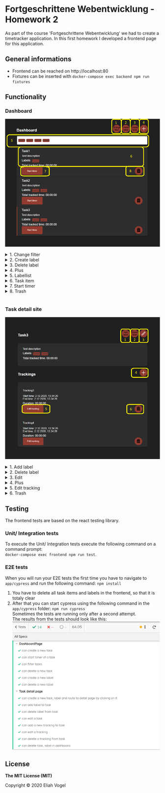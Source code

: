# Fortgeschrittene Webentwicklung - Homework 2
As part of the course 'Fortgeschrittene Webentwicklung' we had to create a timetracker application. In this first homework I developed a frontend page for this application.

## General informations

* Frontend can be reached on http://localhost:80
* Fixtures can be inserted with `docker-compose exec backend npm run fixtures`

## Functionality

### Dashboard
![dashboard.png](./doc/dashboard.png "dashboard")
<details>
<summary>1. Change filter</summary>
Click here to change the filter. The following modal will come up:
<br>
<img  src="doc/filter.png"></img>
</details>
<details>
<summary>2. Create label</summary>
Click here to create a label. The following modal will come up:
<br>
<img  src="doc/addLabel.png"></img>
</details>
<details>
<summary>3. Delete label</summary>
Click here to delete a filter. The following modal will come up:
<br>
<img  src="doc/deleteLabel.png"></img>
</details>
<details>
<summary>4. Plus</summary>
Click here to create a task. The following modal will come up:
<br>
<img  src="doc/addTask.png"></img>
</details>
<details>
<summary>5. Labellist</summary>
Here are all available labels listed.
</details>
<details>
<summary>6. Task item</summary>
Click here to visit the task detail site.
</details>
<details>
<summary>7. Start timer</summary>
Click here to start a new tracking of a specific task. The following dialog will come up:
<img  src="doc/startTracking.png"></img><br>
1. Click here to pause/ unpause the tracking<br>
2. Click here to stop the tracking<br>
</details>
<details>
<summary>8. Trash</summary>
Click here to delete a specific task
</details>
<br>

### Task detail site
![taskDetailSite.png](./doc/taskDetailSite.png "task detail site")
<details>
<summary>1. Add label</summary>
Click here to add a label to the task. The following modal will come up:
<br>
<img  src="doc/addLabelToTask.png"></img>
</details>
<details>
<summary>2. Delete label</summary>
Click here to delete a label from the task. The following modal will come up:
<br>
<img  src="doc/deleteLabelFromTask.png"></img>
</details>
<details>
<summary>3. Edit</summary>
Click here to edit the task. The following modal will come up:
<br>
<img  src="doc/editTask.png"></img>
</details>
<details>
<summary>4. Plus</summary>
Click here to add a tracking to the task. The following modal will come up:
<br>
<img  src="doc/addTracking.png"></img>
</details>
<details>
<summary>5. Edit tracking</summary>
Click here to edit a tracking. The following modal will come up:
<br>
![editTracking.png](./doc/editTracking.png "edit tracking")
</details>
<details>
<summary>6. Trash</summary>
Click here to delete a tracking
</details>

## Testing
The frontend tests are based on the react testing library.

### Unit/ Integration tests 
To execute the Unit/ Integration tests execute the following command on a command prompt:<br>
`docker-compose exec frontend npm run test`.<br>

### E2E tests
When you will run your E2E tests the first time you have to navigate to `app/cypress` and run the following command: `npm install`<br>
1. You have to delete all task items and labels in the frontend, so that it is totaly clear<br>
2. After that you can start cypress using the following command in the `app/cypress` folder: `npm run cypress`<br>
Sometimes the tests are running only after a second attempt.<br>
The results from the tests should look like this:<br>
![e2eTestResults.png](./doc/e2eTestResults.png "E2E test results")

## License
**The MIT License (MIT)**

Copyright © 2020 Eliah Vogel